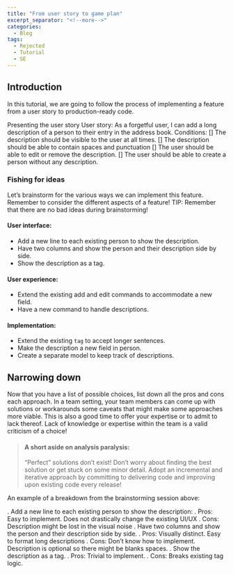 ```yaml
---
title: "From user story to game plan"
excerpt_separator: "<!--more-->"
categories:
  - Blog
tags:
  - Rejected
  - Tutorial
  - SE
---
```


## Introduction 

In this tutorial, we are going to follow the process of implementing a feature from a user story to production-ready code.

Presenting the user story
User story: As a forgetful user, I can add a long description of a person to their entry in the address book.
Conditions:
[] The description should be visible to the user at all times.
[] The description should be able to contain spaces and punctuation
[] The user should be able to edit or remove the description.
[] The user should be able to create a person without any description.

### Fishing for ideas
Let’s brainstorm for the various ways we can implement this feature.
Remember to consider the different aspects of a feature!
TIP: Remember that there are no bad ideas during brainstorming! 

#### User interface:
* Add a new line to each existing person to show the description.
* Have two columns and show the person and their description side by side.
* Show the description as a tag.

#### User experience: 
* Extend the existing add and edit commands to accommodate a new field.
* Have a new command to handle descriptions.

#### Implementation:
* Extend the existing `tag` to accept longer sentences.
* Make the description a new field in person.
* Create a separate model to keep track of descriptions. 

## Narrowing down
Now that you have a list of possible choices, list down all the pros and cons each approach.
In a team setting, your team members can come up with solutions or workarounds some caveats that might make some approaches more viable.
This is also a good time to offer your expertise or to admit to lack thereof.
Lack of knowledge or expertise within the team is a valid criticism of a choice! 

> #### A short aside on analysis paralysis:
> “Perfect” solutions don’t exist! 
> Don’t worry about finding the best solution or get stuck on some minor detail.
> Adopt an incremental and iterative approach by committing to delivering code and improving upon existing code every release!

An example of a breakdown from the brainstorming session above:

. Add a new line to each existing person to show the description:
    . Pros: Easy to implement. Does not drastically change the existing UI/UX
    . Cons: Description might be lost in the visual noise 
. Have two columns and show the person and their description side by side.
    . Pros: Visually distinct. Easy to format long descriptions 
. Cons: Don’t know how to implement. Description is optional so there might be blanks spaces.
. Show the description as a tag.
    . Pros: Trivial to implement.
    . Cons: Breaks existing tag logic. 
